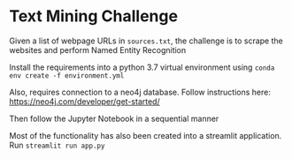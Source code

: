 # Text Mining Challenge

Given a list of webpage URLs in `sources.txt`, the challenge is to scrape the websites and perform Named Entity Recognition

Install the requirements into a python 3.7 virtual environment using `conda env create -f environment.yml`

Also, requires connection to a neo4j database. Follow instructions here: https://neo4j.com/developer/get-started/

Then follow the Jupyter Notebook in a sequential manner

Most of the functionality has also been created into a streamlit application. Run `streamlit run app.py`
